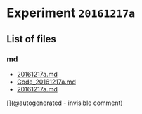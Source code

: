 # Experiment `20161217a`

## List of files

### md

* [20161217a.md](/gitbook/exp/20161217a.md)
* [Code_20161217a.md](/include/experiments/auto/Code_20161217a.md)
* [20161217a.md](/include/experiments/auto/20161217a.md)


[](@autogenerated - invisible comment)